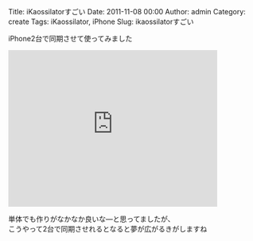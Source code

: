 Title: iKaossilatorすごい
Date: 2011-11-08 00:00
Author: admin
Category: create
Tags: iKaossilator, iPhone
Slug: ikaossilatorすごい

iPhone2台で同期させて使ってみました

<iframe width="420" height="315" src="http://www.youtube.com/embed/DnZro5waImg" frameborder="0" allowfullscreen></iframe>

単体でも作りがなかなか良いな―と思ってましたが、  
こうやって2台で同期させれるとなると夢が広がるきがしますね
